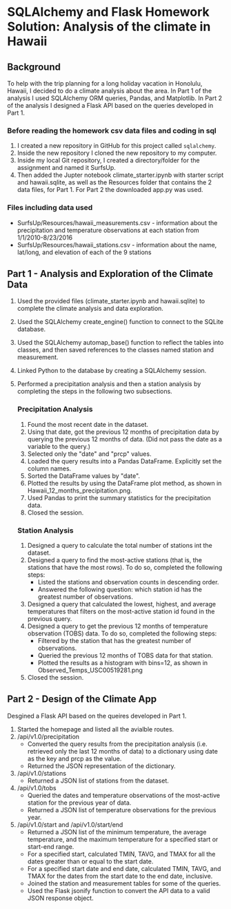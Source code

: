 # SQLAlchemy and Flask Homework Solution: Analysis of the climate in Hawaii

## Background

To help with the trip planning for a long holiday vacation in Honolulu, Hawaii, I decided to do a climate analysis about the area.
In Part 1 of the analysis I used SQLAlchemy ORM queries, Pandas, and Matplotlib. 
In Part 2 of the analysis I designed a Flask API based on the queries developed in Part 1.

### Before reading the homework csv data files and coding in sql

1. I created a new repository in GitHub for this project called `sqlalchemy`. 
2. Inside the new repository I cloned the new repository to my computer.
3. Inside my local Git repository, I created a directory/folder for the assignment and named it SurfsUp.
4. Then added the Jupter notebook climate_starter.ipynb with starter script and hawaii.sqlite, as well as the Resources folder that contains the 2 data files, for Part 1.  For Part 2 the downloaded app.py was used.
  
### Files including data used 

* SurfsUp/Resources/hawaii_measurements.csv - information about the precipitation and temperature observations at each station from 1/1/2010-8/23/2016
* SurfsUp/Resources/hawaii_stations.csv - information about the name, lat/long, and elevation of each of the 9 stations

## Part 1 - Analysis and Exploration of the Climate Data

1. Used the provided files (climate_starter.ipynb and hawaii.sqlite) to complete the climate analysis and data exploration.
2. Used the SQLAlchemy create_engine() function to connect to the SQLite database.
3. Used the SQLAlchemy automap_base() function to reflect the tables into classes, and then saved references to the classes named station and measurement.
4. Linked Python to the database by creating a SQLAlchemy session.
5. Performed a precipitation analysis and then a station analysis by completing the steps in the following two subsections.

   ### Precipitation Analysis

    1. Found the most recent date in the dataset.
    2. Using that date, got the previous 12 months of precipitation data by querying the previous 12 months of data. (Did not pass the date as a variable to the query.)
    3. Selected only the "date" and "prcp" values.
    4. Loaded the query results into a Pandas DataFrame. Explicitly set the column names.
    5. Sorted the DataFrame values by "date".
    6. Plotted the results by using the DataFrame plot method, as shown in Hawaii_12_months_precipitation.png.
    7. Used Pandas to print the summary statistics for the precipitation data. 
    8. Closed the session.
       
   ### Station Analysis

    1. Designed a query to calculate the total number of stations int the dataset.
    2. Designed a query to find the most-active stations (that is, the stations that have the most rows). To do so, completed the following steps:
       - Listed the stations and observation counts in descending order.
       - Answered the following question: which station id has the greatest number of observations.
    3. Designed a query that calculated the lowest, highest, and average temperatures that filters on the most-active station id found in the previous query.
    4. Designed a query to get the previous 12 months of temperature observation (TOBS) data. To do so, completed the following steps:
       - Filtered by the station that has the greatest number of observations.
       - Queried the previous 12 months of TOBS data for that station.
       - Plotted the results as a histogram with bins=12, as shown in Observed_Temps_USC00519281.png
    5. Closed the session.
    
 ## Part 2 - Design of the Climate App

Desgined a Flask API based on the queires developed in Part 1.
1. Started the homepage and listed all the avialble routes.
2. /api/v1.0/precipitation
    - Converted the query results from the precipitation analysis (i.e. retrieved only the last 12 months of data) to a dictionary using date as the key and prcp as the           value.
    - Returned the JSON representation of the dictionary.
3. /api/v1.0/stations
    - Returned a JSON list of stations from the dataset.
4. /api/v1.0/tobs
    - Queried the dates and temperature observations of the most-active station for the previous year of data.
    - Returned a JSON list of temperature observations for the previous year.
5. /api/v1.0/start and /api/v1.0/start/end
    - Returned a JSON list of the minimum temperature, the average temperature, and the maximum temperature for a specified start or start-end range.
    - For a specified start, calculated TMIN, TAVG, and TMAX for all the dates greater than or equal to the start date.
    - For a specified start date and end date, calculated TMIN, TAVG, and TMAX for the dates from the start date to the end date, inclusive.
    - Joined the station and measurement tables for some of the queries.
    - Used the Flask jsonify function to convert the API data to a valid JSON response object.
